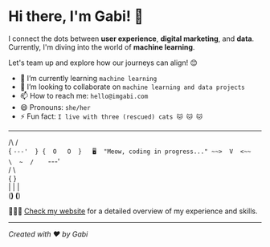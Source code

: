 # Hi there, I'm Gabi! 👋

<!--
**fonsecagabriella/fonsecagabriella** is a ✨ _special_ ✨ repository because its `README.md` (this file) appears on your GitHub profile.

Here are some ideas to get you started:

- 🔭 I’m currently working on ...
- 🌱 I’m currently learning ...
- 👯 I’m looking to collaborate on ...
- 🤔 I’m looking for help with ...
- 💬 Ask me about ...
- 📫 How to reach me: ...
- 😄 Pronouns: ...
- ⚡ Fun fact: ...
-->

I connect the dots between **user experience**, **digital marketing**, and **data**. Currently, I'm diving into the world of **machine learning**.

Let's team up and explore how our journeys can align! 😊

- 🌱 I’m currently learning `machine learning`
- 👯 I’m looking to collaborate on `machine learning and data projects`
- 📫 How to reach me: `hello@imgabi.com`
- 😄 Pronouns: `she/her`
- ⚡ Fun fact: `I live with three (rescued) cats 🐱 🐱 🐱`


---

 /\     /\
{  `---'  }
{  O   O  }   🖥️  "Meow, coding in progress..."
~~>  V  <~~  
 \  ~  /   
  `---'  
 /     \  
{       }  
 |  |  |  
(__) (__)


👩🏽‍💻 [Check my website](https://imgabi.com/) for a detailed overview of my experience and skills.

---

*Created with ❤️ by Gabi*
